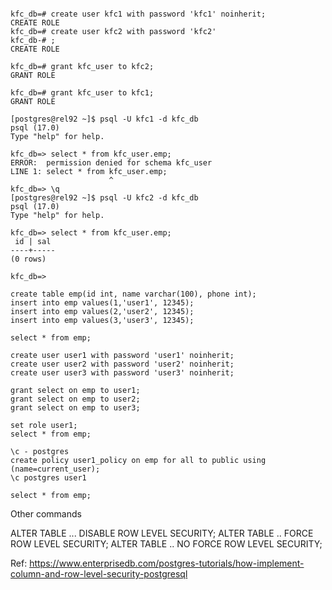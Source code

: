 ```

kfc_db=# create user kfc1 with password 'kfc1' noinherit;
CREATE ROLE
kfc_db=# create user kfc2 with password 'kfc2'
kfc_db-# ;
CREATE ROLE

kfc_db=# grant kfc_user to kfc2;
GRANT ROLE

kfc_db=# grant kfc_user to kfc1;
GRANT ROLE

[postgres@rel92 ~]$ psql -U kfc1 -d kfc_db
psql (17.0)
Type "help" for help.

kfc_db=> select * from kfc_user.emp;
ERROR:  permission denied for schema kfc_user
LINE 1: select * from kfc_user.emp;
                      ^
kfc_db=> \q
[postgres@rel92 ~]$ psql -U kfc2 -d kfc_db
psql (17.0)
Type "help" for help.

kfc_db=> select * from kfc_user.emp;
 id | sal 
----+-----
(0 rows)

kfc_db=> 

create table emp(id int, name varchar(100), phone int);
insert into emp values(1,'user1', 12345);
insert into emp values(2,'user2', 12345);
insert into emp values(3,'user3', 12345);

select * from emp;

create user user1 with password 'user1' noinherit;
create user user2 with password 'user2' noinherit;
create user user3 with password 'user3' noinherit;

grant select on emp to user1;
grant select on emp to user2;
grant select on emp to user3;

set role user1;
select * from emp;

\c - postgres
create policy user1_policy on emp for all to public using (name=current_user);
\c postgres user1

select * from emp;
```

Other commands

ALTER TABLE ... DISABLE ROW LEVEL SECURITY;
ALTER TABLE .. FORCE ROW LEVEL SECURITY;
ALTER TABLE .. NO FORCE ROW LEVEL SECURITY;

Ref: https://www.enterprisedb.com/postgres-tutorials/how-implement-column-and-row-level-security-postgresql
